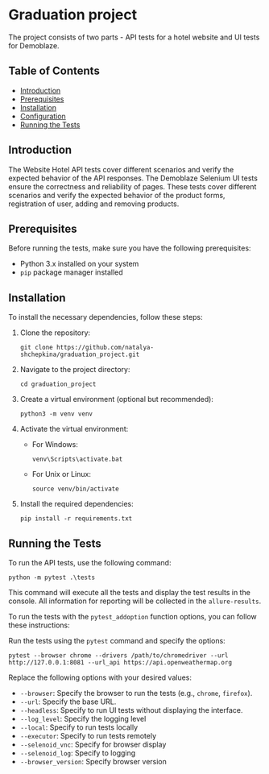 # Graduation project

The project consists of two parts - API tests for a hotel website and UI tests for Demoblaze.

## Table of Contents

- [Introduction](#introduction)
- [Prerequisites](#prerequisites)
- [Installation](#installation)
- [Configuration](#configuration)
- [Running the Tests](#running-the-tests)

## Introduction

The Website Hotel API tests cover different scenarios and verify the expected behavior of the API responses.
The Demoblaze Selenium UI tests ensure the correctness and reliability of pages. These tests cover different scenarios and verify the expected behavior of the product forms, registration of user, adding and removing products.


## Prerequisites

Before running the tests, make sure you have the following prerequisites:

- Python 3.x installed on your system
- `pip` package manager installed

## Installation

To install the necessary dependencies, follow these steps:

1. Clone the repository:

   ```shell
   git clone https://github.com/natalya-shchepkina/graduation_project.git
   ```

2. Navigate to the project directory:

   ```shell
   cd graduation_project
   ```

3. Create a virtual environment (optional but recommended):

   ```shell
   python3 -m venv venv
   ```

4. Activate the virtual environment:

   - For Windows:

     ```shell
     venv\Scripts\activate.bat
     ```

   - For Unix or Linux:

     ```shell
     source venv/bin/activate
     ```

5. Install the required dependencies:

   ```shell
   pip install -r requirements.txt
   ```


## Running the Tests

To run the API tests, use the following command:

```shell
python -m pytest .\tests
```

This command will execute all the tests and display the test results in the console.
All information for reporting will be collected in the `allure-results`.

To run the tests with the `pytest_addoption` function options, you can follow these instructions:

Run the tests using the `pytest` command and specify the options:

   ```shell
   pytest --browser chrome --drivers /path/to/chromedriver --url http://127.0.0.1:8081 --url_api https://api.openweathermap.org
   ```

   Replace the following options with your desired values:
   - `--browser`: Specify the browser to run the tests (e.g., `chrome`, `firefox`).
   - `--url`: Specify the base URL.
   - `--headless`: Specify to run UI tests without displaying the interface.
   - `--log_level`: Specify the logging level
   - `--local`: Specify to run tests locally
   - `--executor`: Specify to run tests remotely
   - `--selenoid_vnc`: Specify for browser display
   - `--selenoid_log`: Specify to logging
   - `--browser_version`: Specify browser version

